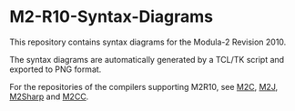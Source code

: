 # M2-R10-Syntax-Diagrams

This repository contains syntax diagrams for the Modula-2 Revision 2010.

The syntax diagrams are automatically generated by a TCL/TK script and exported to PNG format.

For the repositories of the compilers supporting M2R10, see [M2C](https://github.com/trijezdci/m2c), [M2J](https://github.com/m2sf/m2j), [M2Sharp](https://github.com/m2sf/m2sharp) and [M2CC](https://github.com/trijezdci/m2cc).
